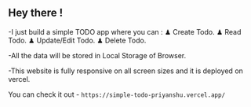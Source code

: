 ## Hey there !

-I just build a simple TODO app where you can :
♟ Create Todo.
♟ Read Todo.
♟ Update/Edit Todo.
♟ Delete Todo.

-All the data will be stored in Local Storage of Browser.

-This website is fully responsive on all screen sizes and it is deployed on vercel.


You can check it out - `https://simple-todo-priyanshu.vercel.app/`
